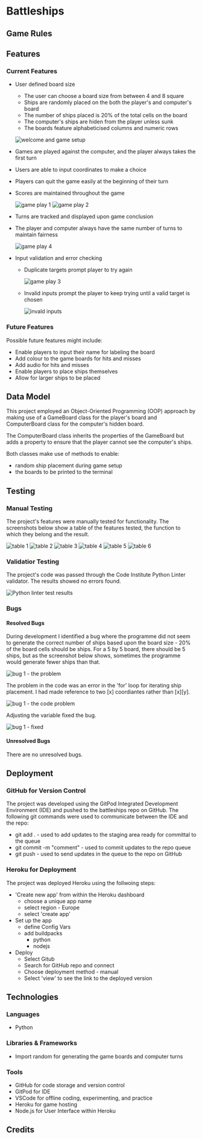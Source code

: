 # Battleships

## Game Rules

## Features
### Current Features
+ User defined board size
    - The user can choose a board size from between 4 and 8 square
    - Ships are randomly placed on the both the player's and computer's board
    - The number of ships placed is 20% of the total cells on the board
    - The computer's ships are hiden from the player unless sunk
    - The boards feature alphabeticised columns and numeric rows

    ![welcome and game setup](screenshots/feat_welcome.png)

+ Games are played against the computer, and the player always takes the first turn
+ Users are able to input coordinates to make a choice
+ Players can quit the game easily at the beginning of their turn
+ Scores are maintained throughout the game

    ![game play 1](screenshots/feat_gameplay_1.png)
    ![game play 2](screenshots/feat_gameplay_2.png)

+ Turns are tracked and displayed upon game conclusion
+ The player and computer always have the same number of turns to maintain fairness

    ![game play 4](screenshots/feat_gameplay_4.png)

+ Input validation and error checking
    - Duplicate targets prompt player to try again

        ![game play 3](screenshots/feat_gameplay_3.png)

    - Invalid inputs prompt the player to keep trying until a valid target is chosen

        ![invald inputs](screenshots/feat_invalid.png)
    
### Future Features
Possible future features might include:
+ Enable players to input their name for labeling the board
+ Add colour to the game boards for hits and misses
+ Add audio for hits and misses
+ Enable players to place ships themselves
+ Allow for larger ships to be placed

## Data Model
This project employed an Object-Oriented Programming (OOP) approach by making use of a GameBoard class for the player's board and ComputerBoard class for the computer's hidden board. 

The ComputerBoard class inherits the properties of the GameBoard but adds a property to ensure that the player cannot see the computer's ships.

Both classes make use of methods to enable:
+ random ship placement during game setup
+ the boards to be printed to the terminal

## Testing
### Manual Testing
The project's features were manually tested for functionality. The screenshots below show a table of the features tested, the function to which they belong and the result.

![table 1](screenshots/test_table_1.png)
![table 2](screenshots/test_table_2.png)
![table 3](screenshots/test_table_3.png)
![table 4](screenshots/test_table_4.png)
![table 5](screenshots/test_table_5.png)
![table 6](screenshots/test_table_6.png)

### Validatior Testing
The project's code was passed through the Code Institute Python Linter validator. The results showed no errors found.

![Python linter test results](screenshots/linter.png)

### Bugs
#### Resolved Bugs
During development I identified a bug where the programme did not seem to generate the correct number of ships based upon the board size - 20% of the board cells should be ships. For a 5 by 5 board, there should be 5 ships, but as the screenshot below shows, sometimes the programme would generate fewer ships than that.

![bug 1 - the problem](screenshots/battle_bugs_1_problem.png)

The problem in the code was an error in the 'for' loop for iterating ship placement. I had made reference to two [x] coordiantes rather than [x][y].

![bug 1 - the code problem](screenshots/battle_bugs_1_code_problem.png)

Adjusting the variable fixed the bug.

![bug 1 - fixed](screenshots/battle_bugs_1_fixed.png)

#### Unresolved Bugs
There are no unresolved bugs.

## Deployment
### GitHub for Version Control
The project was developed using the GitPod Integrated Development Environment (IDE) and pushed to the battleships repo on GitHub. The following git commands were used to communicate between the IDE and the repo:

+ git add . - used to add updates to the staging area ready for committal to the queue
+ git commit -m "comment" - used to commit updates to the repo queue
+ git push - used to send updates in the queue to the repo on GitHub

### Heroku for Deployment
The project was deployed Heroku using the follwoing steps:
+ 'Create new app' from within the Heroku dashboard
    - choose a unique app name
    - select region - Europe
    - select 'create app'
+ Set up the app
    - define Config Vars
    - add buildpacks
        + python
        + nodejs
+ Deploy
    - Select Gitub
    - Search for GitHub repo and connect
    - Choose deployment method - manual
    - Select 'view' to see the link to the deployed version

## Technologies
### Languages
+ Python
### Libraries & Frameworks
+ Import random for generating the game boards and computer turns
### Tools
+ GitHub for code storage and version control
+ GitPod for IDE
+ VSCode for offline coding, experimenting, and practice
+ Heroku for game hosting
+ Node.js for User Interface within Heroku

## Credits

